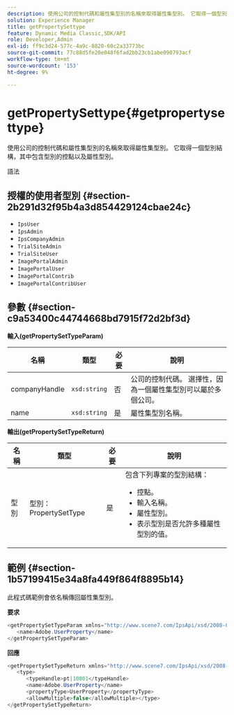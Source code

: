 ```yaml
---
description: 使用公司的控制代碼和屬性集型別的名稱來取得屬性集型別。 它取得一個型別結構，其中包含型別的控點以及屬性型別。
solution: Experience Manager
title: getPropertySettype
feature: Dynamic Media Classic,SDK/API
role: Developer,Admin
exl-id: ff9c3d24-577c-4a9c-8820-60c2a33773bc
source-git-commit: 77c88d5fe20e048f6fad2bb23cb1abe090793acf
workflow-type: tm+mt
source-wordcount: '153'
ht-degree: 9%

---
```


# getPropertySettype{#getpropertysettype}

使用公司的控制代碼和屬性集型別的名稱來取得屬性集型別。 它取得一個型別結構，其中包含型別的控點以及屬性型別。

語法

## 授權的使用者型別 {#section-2b291d32f95b4a3d854429124cbae24c}

* `IpsUser`
* `IpsAdmin`
* `IpsCompanyAdmin`
* `TrialSiteAdmin`
* `TrialSiteUser`
* `ImagePortalAdmin`
* `ImagePortalUser`
* `ImagePortalContrib`
* `ImagePortalContribUser`

## 參數 {#section-c9a53400c44744668bd7915f72d2bf3d}

**輸入(getPropertySetTypeParam)**

| 名稱 | 類型 | 必要 | 說明 |
|---|---|---|---|
| companyHandle | `xsd:string` | 否 | 公司的控制代碼。 選擇性，因為一個屬性集型別可以屬於多個公司。 |
| name | `xsd:string` | 是 | 屬性集型別名稱。 |

**輸出(getPropertySetTypeReturn)**

<table id="table_F2724F6B706C4F658AED99290E29F3E6"> 
 <thead> 
  <tr> 
   <th colname="col1" class="entry"> 名稱 </th> 
   <th colname="col2" class="entry"> 類型 </th> 
   <th colname="col3" class="entry"> 必要 </th> 
   <th colname="col4" class="entry"> 說明 </th> 
  </tr> 
 </thead>
 <tbody> 
  <tr> 
   <td colname="col1"> <span class="codeph"> <span class="varname">型別</span> </span> </td> 
   <td colname="col2"> <span class="codeph">型別：PropertySetType</span> </td> 
   <td colname="col3"> 是 </td> 
   <td colname="col4">包含下列專案的型別結構： 
    <ul id="ul_FC028882124D4CD6870A076CBFB80333"> 
     <li id="li_9F36539C51ED48EDBECCD6A07A4FDD4A">控點。 </li> 
     <li id="li_6004406A0D1341648A714FF3C61E4004">輸入名稱。 </li> 
     <li id="li_29F6CA9D8B134ED3B10B6BDBB41BF607">屬性型別。 </li> 
     <li id="li_A2354354541A4F1AB7234F65F2B61A40">表示型別是否允許多種屬性型別的值。 </li> 
    </ul> </td> 
  </tr> 
 </tbody> 
</table>

## 範例 {#section-1b57199415e34a8fa449f864f8895b14}

此程式碼範例會依名稱傳回屬性集型別。

**要求**

```java
<getPropertySetTypeParam xmlns="http://www.scene7.com/IpsApi/xsd/2008-01-15">
   <name>Adobe.UserProperty</name>
</getPropertySetTypeParam>
```

**回應**

```java
<getPropertySetTypeReturn xmlns="http://www.scene7.com/IpsApi/xsd/2008-01-15">
   <type>
      <typeHandle>pt|10801</typeHandle>
      <name>Adobe.UserProperty</name>
      <propertyType>UserProperty</propertyType>
      <allowMultiple>false</allowMultiple></type>
</getPropertySetTypeReturn>
```
